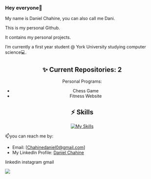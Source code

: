 ### Hey everyone👋
My name is Daniel Chahine, you can also call me Dani.

This is my personal Github.

It contains my personal projects.

I’m currently a first year student @ York University studying computer science💻.

<div align="center">

## ✨ Current Repositories: 2

Personal Programs:
- Chess Game
- Fitness Website
</div>

<div align="center">

## ⚡️ Skills

[![My Skills](https://skillicons.dev/icons?i=java,py,html,github,eclipse,vscode,figma,cs,arduino)]()

</div>
  
📫you can reach me by:
- Email: [Chahinedaniel0@gmail.com]
- My LinkedIn Profile: [Daniel Chahine](https://www.linkedin.com/in/daniel-chahine-68355820a/)


linkedin
instagram
gmail

![](https://komarev.com/ghpvc/?username=DanielChahine0&color=209ac9)
